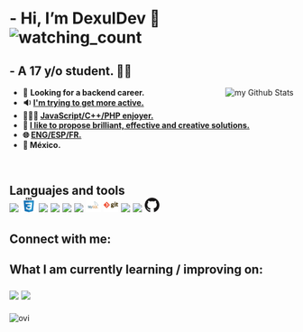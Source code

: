 <h1>- Hi, I’m DexulDev 👋 <img src="https://komarev.com/ghpvc/?username=dexuldev&color=brightgreen" alt="watching_count" />
</h1>
<h2>- A 17 y/o student. 📖🚀</h2>
<img align="right" src="https://github-readme-stats.vercel.app/api?username=dexuldev&include_all_commits=true&count_private=true&show_icons=true&line_height=20&title_color=2B5BBD&icon_color=1124BB&text_color=A1A1A1&bg_color=0,000000,130F40" alt="my Github Stats"/?>
<ul>
  <li>🎈 <strong> Looking for a backend career. <br> 
  <li>🔉 <u> I'm trying to get more active.</u> <br>
  <li>👨🏻‍💻 <u> JavaScript/C++/PHP enjoyer.</u> <br>
  <li>🧠 <u> I like to propose brilliant, effective and creative solutions.</u> <br>
  <li>🌐 <u> ENG/ESP/FR.</u> <br>
  <li>📍 México. <br> </strong>
</ul>
<br>
<p></p>
<h2>Languajes and tools <br>
<img src="https://cdn-icons-png.flaticon.com/512/5968/5968267.png" width="26px">
<img src="https://raw.githubusercontent.com/github/explore/6c6508f34230f0ac0d49e847a326429eefbfc030/topics/css/css.png" width="26px"/>
<img src="https://upload.wikimedia.org/wikipedia/commons/6/6a/JavaScript-logo.png" width="26px"/>
<img src="https://static-00.iconduck.com/assets.00/laravel-icon-497x512-uwybstke.png" width="26px">
<img src="https://upload.wikimedia.org/wikipedia/commons/thumb/9/95/Vue.js_Logo_2.svg/1184px-Vue.js_Logo_2.svg.png" width="26px"/>
<img src="https://cdn-icons-png.flaticon.com/512/5968/5968332.png" width="26px"/>
<img src="https://raw.githubusercontent.com/github/explore/80688e429a7d4ef2fca1e82350fe8e3517d3494d/topics/mysql/mysql.png" width="26px"/>
<img src="https://raw.githubusercontent.com/github/explore/80688e429a7d4ef2fca1e82350fe8e3517d3494d/topics/git/git.png" width="26px"/>
<img src="https://cdn-icons-png.flaticon.com/512/226/226777.png" width="26px"/>
<img src="https://raw.githubusercontent.com/Benio101/cpp-logo/master/cpp_logo.png" width="26px"/>
<img src="https://raw.githubusercontent.com/github/explore/78df643247d429f6cc873026c0622819ad797942/topics/github/github.png" width="26px"/>
</h2> 

<h2>Connect with me:
<!-- 
Why I don't have anything???
My discord btw: Dexul#1523
--->
</h2>

<h2>
  What I am currently learning / improving on:
  <p></p>
  <img src="https://img.shields.io/static/v1?label=Laravel&message=Perfecting WebSockets&color=red?style=plastic&logo=laravel" />
  <img src="https://img.shields.io/static/v1?label=Vue.JS&message=Learning&color=skyblue?style=plastic&logo=Vue.JS" />
</h2>
<img align="center" src="https://github-readme-stats.vercel.app/api/top-langs?username=dexuldev&show_icons=true&locale=en&layout=compact&theme=chartreuse-dark" alt="ovi"/>
